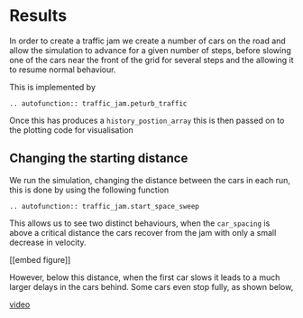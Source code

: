 # Results

In order to create a traffic jam we create a number of cars on the road and
allow the simulation to advance for a given number of steps, before slowing one
of the cars near the front of the grid for several steps and the allowing it to
resume normal behaviour.

This is implemented by 

```eval_rst
.. autofunction:: traffic_jam.peturb_traffic
```

Once this has produces a ```history_postion_array``` this is then passed on to
the plotting code for visualisation

## Changing the starting distance

We run the simulation, changing the distance between the cars in each run, this is done by using the following function

```eval_rst
.. autofunction:: traffic_jam.start_space_sweep
```

This allows us to see two distinct behaviours, when the ```car_spacing``` is
above a critical distance the cars recover from the jam with only a small decrease 
in velocity.

[[embed figure]]

However, below this distance, when the first car slows it leads to a much larger
delays in the cars behind. Some cars even stop fully, as shown below,

[video](figs/starting_space_120.mp4)
